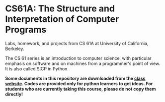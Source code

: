 # CS61A: The Structure and Interpretation of Computer Programs

Labs, homework, and projects from CS 61A at University of California, Berkeley.

The CS 61 series is an introduction to computer science, with particular emphasis on software and on machines from a programmer's point of view. It is also called SICP in Python.

**Some documents in this repository are downloaded from the [class website](https://cs61a.org/). Codes are provided only for python learners to get ideas. For students who are currently taking this course, please do not copy them directly!**